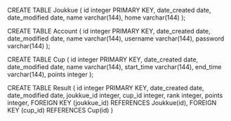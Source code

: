 CREATE TABLE Joukkue (
    id integer PRIMARY KEY,
    date_created date,
    date_modified date,
    name varchar(144),
    home varchar(144)
);

CREATE TABLE Account (
    id integer PRIMARY KEY,
    date_created date,
    date_modified date,
    name varchar(144),
    username varchar(144),
    password varchar(144)
);

CREATE TABLE Cup (
    id integer PRIMARY KEY,
    date_created date,
    date_modified date,
    name varchar(144),
    start_time varchar(144),
    end_time varchar(144),
    points integer
);

CREATE TABLE Result (
    id integer PRIMARY KEY,
    date_created date,
    date_modified date,
    joukkue_id integer,
    cup_id integer,
    rank integer,
    points integer,
    FOREIGN KEY (joukkue_id) REFERENCES Joukkue(id),
    FOREIGN KEY (cup_id) REFERENCES Cup(id)
)